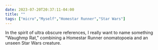 ---date: 2023-07-20T20:37:11-04:00title: ""tags: ["micro","Myself","Homestar Runner","Star Wars"]---In the spirit of ultra obscure references, I really want to name something "Waughmp Rat," combining a Homestar Runner onomatopoeia and an unseen Star Wars creature.